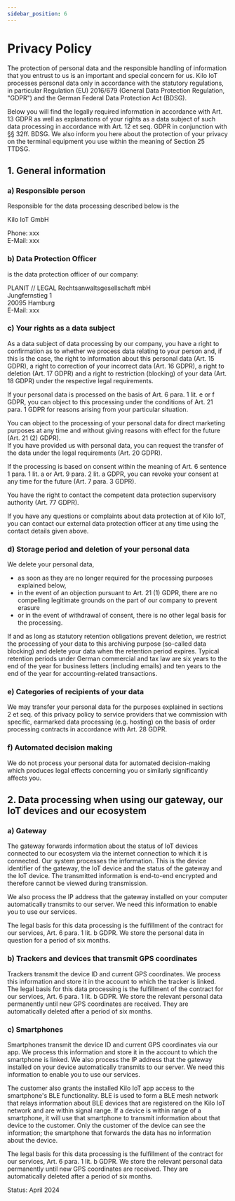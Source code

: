 ```yaml
---
sidebar_position: 6
---
```


# Privacy Policy

The protection of personal data and the responsible handling of information that you entrust to us is an important and special concern for us. Kilo IoT processes personal data only in accordance with the statutory regulations, in particular Regulation (EU) 2016/679 (General Data Protection Regulation, "GDPR") and the German Federal Data Protection Act (BDSG).

Below you will find the legally required information in accordance with Art. 13 GDPR as well as explanations of your rights as a data subject of such data processing in accordance with Art. 12 et seq. GDPR in conjunction with §§ 32ff. BDSG. We also inform you here about the protection of your privacy on the terminal equipment you use within the meaning of Section 25 TTDSG.

## 1. General information

### a) Responsible person

Responsible for the data processing described below is the

Kilo IoT GmbH

Phone: xxx\
E-Mail: xxx

### b) Data Protection Officer

is the data protection officer of our company:

PLANIT // LEGAL Rechtsanwaltsgesellschaft mbH\
Jungfernstieg 1\
20095 Hamburg\
E-Mail: xxx

### c) Your rights as a data subject

As a data subject of data processing by our company, you have a right to confirmation as to whether we process data relating to your person and, if this is the case, the right to information about this personal data (Art. 15 GDPR), a right to correction of your incorrect data (Art. 16 GDPR), a right to deletion (Art. 17 GDPR) and a right to restriction (blocking) of your data (Art. 18 GDPR) under the respective legal requirements.

If your personal data is processed on the basis of Art. 6 para. 1 lit. e or f GDPR, you can object to this processing under the conditions of Art. 21 para. 1 GDPR for reasons arising from your particular situation.

You can object to the processing of your personal data for direct marketing purposes at any time and without giving reasons with effect for the future (Art. 21 (2) GDPR).\
If you have provided us with personal data, you can request the transfer of the data under the legal requirements (Art. 20 GDPR).

If the processing is based on consent within the meaning of Art. 6 sentence 1 para. 1 lit. a or Art. 9 para. 2 lit. a GDPR, you can revoke your consent at any time for the future (Art. 7 para. 3 GDPR).

You have the right to contact the competent data protection supervisory authority (Art. 77 GDPR).

If you have any questions or complaints about data protection at of Kilo IoT, you can contact our external data protection officer at any time using the contact details given above.

### d) Storage period and deletion of your personal data

We delete your personal data,

* as soon as they are no longer required for the processing purposes explained below,
* in the event of an objection pursuant to Art. 21 (1) GDPR, there are no compelling legitimate grounds on the part of our company to prevent erasure
* or in the event of withdrawal of consent, there is no other legal basis for the processing.

If and as long as statutory retention obligations prevent deletion, we restrict the processing of your data to this archiving purpose (so-called data blocking) and delete your data when the retention period expires. Typical retention periods under German commercial and tax law are six years to the end of the year for business letters (including emails) and ten years to the end of the year for accounting-related transactions.

### e) Categories of recipients of your data

We may transfer your personal data for the purposes explained in sections 2 et seq. of this privacy policy to service providers that we commission with specific, earmarked data processing (e.g. hosting) on the basis of order processing contracts in accordance with Art. 28 GDPR.

### f) Automated decision making

We do not process your personal data for automated decision-making which produces legal effects concerning you or similarly significantly affects you.

## 2. Data processing when using our gateway, our IoT devices and our ecosystem

### a) Gateway

The gateway forwards information about the status of IoT devices connected to our ecosystem via the internet connection to which it is connected. Our system processes the information. This is the device identifier of the gateway, the IoT device and the status of the gateway and the IoT device. The transmitted information is end-to-end encrypted and therefore cannot be viewed during transmission.

We also process the IP address that the gateway installed on your computer automatically transmits to our server. We need this information to enable you to use our services.

The legal basis for this data processing is the fulfillment of the contract for our services, Art. 6 para. 1 lit. b GDPR. We store the personal data in question for a period of six months.

### b) Trackers and devices that transmit GPS coordinates

Trackers transmit the device ID and current GPS coordinates. We process this information and store it in the account to which the tracker is linked. The legal basis for this data processing is the fulfillment of the contract for our services, Art. 6 para. 1 lit. b GDPR. We store the relevant personal data permanently until new GPS coordinates are received. They are automatically deleted after a period of six months.

### c) Smartphones

Smartphones transmit the device ID and current GPS coordinates via our app. We process this information and store it in the account to which the smartphone is linked. We also process the IP address that the gateway installed on your device automatically transmits to our server. We need this information to enable you to use our services.

The customer also grants the installed Kilo IoT app access to the smartphone's BLE functionality. BLE is used to form a BLE mesh network that relays information about BLE devices that are registered on the Kilo IoT network and are within signal range. If a device is within range of a smartphone, it will use that smartphone to transmit information about that device to the customer. Only the customer of the device can see the information; the smartphone that forwards the data has no information about the device.

The legal basis for this data processing is the fulfillment of the contract for our services, Art. 6 para. 1 lit. b GDPR. We store the relevant personal data permanently until new GPS coordinates are received. They are automatically deleted after a period of six months.

Status: April 2024
